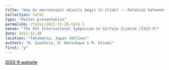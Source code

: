```yaml
---
title: "How do macroscopic objects begin to slide? -- Relation between precursor slip and friction coefficient --"
collection: talks
type: "Poster presentation"
permalink: /talks/2021-11-28-talk-1
venue: "The 9th International Symposium on Surface Science (ISSS-9)"
date: 2021-11-28
location: "Takamatsu, Japan (Online)"
authors: "W. Iwashita, H. Matsukawa & M. Otsuki"
first: "y"
---
```


<a href="https://www.jvss.jp/isss9/" target="_blank" rel="noopener noreferrer">ISSS-9 website</a>
